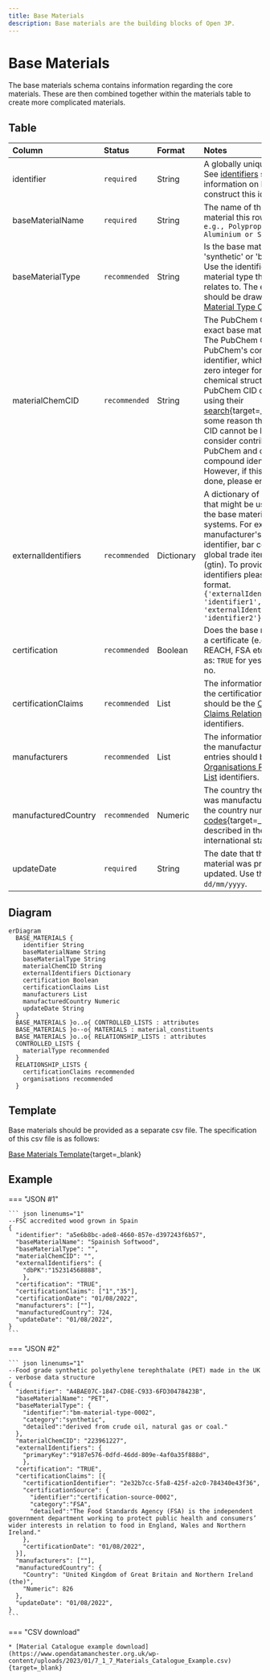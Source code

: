 ```yaml
---
title: Base Materials
description: Base materials are the building blocks of Open 3P.
---
```


# Base Materials

The base materials schema contains information regarding the core materials. These are then combined together within the materials table to create more complicated materials.

## Table
|Column|<div style="width:90px">Status</div>|Format|Notes|
|:-|:-|:-|:-|
|identifier|`required`|String|A globally unique identifier. See [identifiers](../4_Identifiers/4_1_Identifiers.md) section for information on how to construct this identifier|
|baseMaterialName|`required`|String|The name of the base material this row relates to. `e.g., Polypropylene or Aluminium or Silica`|
|baseMaterialType|`recommended`|String|Is the base material 'synthetic' or 'biobased'? Use the identifier of the material type that this row relates to. The entry here should be drawn from the [Material Type Controlled List](../5_Controlled_Lists/5_001_Material_Type.md).|
|materialChemCID|`recommended`|String|The PubChem CID for the exact base material used. The PubChem CID is PubChem's compound identifier, which is a non-zero integer for a unique chemical structure. PubChem CID can be found using their [search](https://pubchem.ncbi.nlm.nih.gov/){target=_blank}. If for some reason the PubChem CID cannot be located, consider contributing to PubChem and create the compound identifier. However, if this cannot be done, please enter `Unknown`.|
|externalIdentifiers|`recommended`|Dictionary|A dictionary of identifiers that might be used to identify the base material in other systems. For example: manufacturer's own internal identifier, bar codes or global trade item number (gtin). To provide external identifiers please follow this format. `{'externalIdentifierName1': 'identifier1', 'externalIdentifierName2': 'identifier2'}`|
|certification|`recommended`|Boolean|Does the base material have a certificate (e.g. FSC, REACH, FSA etc.)? Answer as: `TRUE` for yes and `FALSE` for no.|
|certificationClaims|`recommended`|List|The information regarding the certification. The entries should be the [Certification Claims Relationship List](../6_Relationship_Lists/6_005_Certification_Claims.md) identifiers.|
|manufacturers|`recommended`|List|The information regarding the manufacturer(s). The entries should be the [Organisations Relationship List](../6_Relationship_Lists/6_010_Organisations.md) identifiers.|
|manufacturedCountry|`recommended`|Numeric|The country the component was manufactured in. Use the country numeric [ISO codes](https://www.iban.com/country-codes){target=_blank} as described in the ISO 3166 international standard.|
|updateDate|`required`|String|The date that the base material was provided/last updated. Use the format `dd/mm/yyyy`.|

## Diagram

``` mermaid
erDiagram
  BASE_MATERIALS {
    identifier String
    baseMaterialName String
    baseMaterialType String
    materialChemCID String
    externalIdentifiers Dictionary
    certification Boolean
    certificationClaims List
    manufacturers List
    manufacturedCountry Numeric
    updateDate String
  }
  BASE_MATERIALS }o..o{ CONTROLLED_LISTS : attributes
  BASE_MATERIALS }o--o{ MATERIALS : material_constituents
  BASE_MATERIALS }o..o{ RELATIONSHIP_LISTS : attributes
  CONTROLLED_LISTS {
    materialType recommended 
  }
  RELATIONSHIP_LISTS {
    certificationClaims recommended
    organisations recommended
  }
```

## Template

Base materials should be provided as a separate csv file. The specification of this csv file is as follows:

[Base Materials Template](https://www.open3p.org/wp-content/uploads/2023/09/baseMaterials20230922.csv){target=_blank}

## Example

=== "JSON #1"

    ``` json linenums="1"
    --FSC accredited wood grown in Spain
    {
      "identifier": "a5e6b8bc-ade8-4660-857e-d397243f6b57",
      "baseMaterialName": "Spainish Softwood",
      "baseMaterialType": "",
      "materialChemCID": "",
      "externalIdentifiers": {
        "dbPK":"152314568888",
        },
      "certification": "TRUE",
      "certificationClaims": ["1","35"],
      "certificationDate": "01/08/2022",
      "manufacturers": [""],
      "manufacturedCountry": 724,
      "updateDate": "01/08/2022",
    }
    ```
=== "JSON #2"

    ``` json linenums="1"
    --Food grade synthetic polyethylene terephthalate (PET) made in the UK - verbose data structure
    {
      "identifier": "A4BAE07C-1847-CD8E-C933-6FD30478423B",
      "baseMaterialName": "PET",
      "baseMaterialType": {
        "identifier":"bm-material-type-0002",
        "category":"synthetic",
        "detailed":"derived from crude oil, natural gas or coal."
      },
      "materialChemCID": "223961227",
      "externalIdentifiers": {
        "primaryKey":"9187e576-0dfd-46dd-809e-4af0a35f888d",
        },
      "certification": "TRUE",
      "certificationClaims": [{
        "certificationIdentifier": "2e32b7cc-5fa8-425f-a2c0-784340e43f36",
        "certificationSource": {
          "identifier":"certification-source-0002",
          "category":"FSA",
          "detailed":"The Food Standards Agency (FSA) is the independent government department working to protect public health and consumers’ wider interests in relation to food in England, Wales and Northern Ireland."
        },
        "certificationDate": "01/08/2022",
      }],
      "manufacturers": [""],
      "manufacturedCountry": {
        "Country": "United Kingdom of Great Britain and Northern Ireland (the)",
        "Numeric": 826
      },
      "updateDate": "01/08/2022",
    }
    ```
=== "CSV download"

    * [Material Catalogue example download](https://www.opendatamanchester.org.uk/wp-content/uploads/2023/01/7_1_7_Materials_Catalogue_Example.csv){target=_blank}